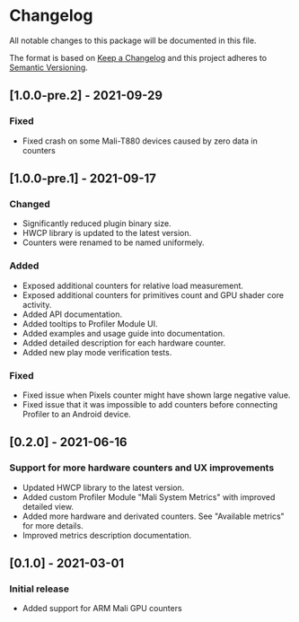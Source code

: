 # Changelog
All notable changes to this package will be documented in this file.

The format is based on [Keep a Changelog](http://keepachangelog.com/en/1.0.0/)
and this project adheres to [Semantic Versioning](http://semver.org/spec/v2.0.0.html).

## [1.0.0-pre.2] - 2021-09-29
### Fixed
- Fixed crash on some Mali-T880 devices caused by zero data in counters

## [1.0.0-pre.1] - 2021-09-17

### Changed
- Significantly reduced plugin binary size.
- HWCP library is updated to the latest version.
- Counters were renamed to be named uniformely.

### Added
- Exposed additional counters for relative load measurement.
- Exposed additional counters for primitives count and GPU shader core activity.
- Added API documentation.
- Added tooltips to Profiler Module UI.
- Added examples and usage guide into documentation.
- Added detailed description for each hardware counter.
- Added new play mode verification tests.

### Fixed
- Fixed issue when Pixels counter might have shown large negative value.
- Fixed issue that it was impossible to add counters before connecting Profiler to an Android device.

## [0.2.0] - 2021-06-16

### Support for more hardware counters and UX improvements
- Updated HWCP library to the latest version.
- Added custom Profiler Module "Mali System Metrics" with improved detailed view.
- Added more hardware and derivated counters. See "Available metrics" for more details.
- Improved metrics description documentation.

## [0.1.0] - 2021-03-01

### Initial release
- Added support for ARM Mali GPU counters
